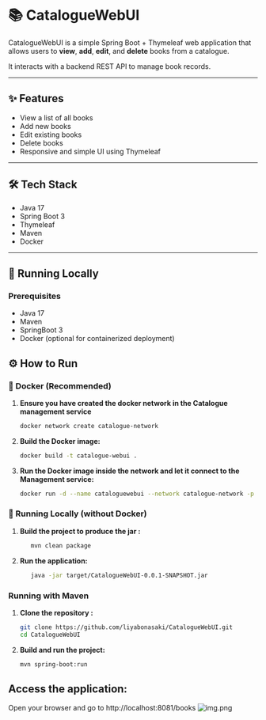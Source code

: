 # 📚 CatalogueWebUI

CatalogueWebUI is a simple Spring Boot + Thymeleaf web application that allows users to **view**, **add**, **edit**, and **delete** books from a catalogue.

It interacts with a backend REST API to manage book records.

---

## ✨ Features
- View a list of all books
- Add new books
- Edit existing books
- Delete books
- Responsive and simple UI using Thymeleaf

---

## 🛠️ Tech Stack
- Java 17
- Spring Boot 3
- Thymeleaf
- Maven
- Docker

---

## 🚀 Running Locally

### Prerequisites
- Java 17
- Maven
- SpringBoot 3
- Docker (optional for containerized deployment)

## ⚙️ How to Run

### 🐳 Docker (Recommended)

1. **Ensure you have created the docker network in the Catalogue management service**
   ```bash
   docker network create catalogue-network

2. **Build the Docker image:**
   ```bash
   docker build -t catalogue-webui .

3. **Run the Docker image inside the network and let it connect to the Management service:**
   ```bash
   docker run -d --name cataloguewebui --network catalogue-network -p 8081:8081 -e catalogue.management.url=http://cataloguemanagement:8080/api/books catalogue-webui

### 🧪 Running Locally (without Docker)

1. **Build the project to produce the jar :**
   ```bash
      mvn clean package

2. **Run the application:**
   ```bash
      java -jar target/CatalogueWebUI-0.0.1-SNAPSHOT.jar

### Running with Maven

1. **Clone the repository :**
    ```bash
   git clone https://github.com/liyabonasaki/CatalogueWebUI.git
   cd CatalogueWebUI

2. **Build and run the project:**
   ```bash
   mvn spring-boot:run

## Access the application:
Open your browser and go to http://localhost:8081/books
![img.png](img.png)